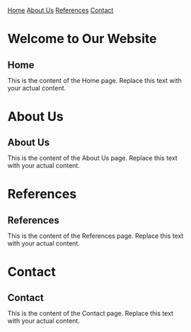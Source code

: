 <!DOCTYPE html>
<html lang="en">
<head>
<title>Vertical Navigation Menu</title>
<meta charset="utf-8">
<meta name="viewport" content="width=device-width, initial-scale=1">
<style>
* {
  box-sizing: border-box;
  margin: 0;
  padding: 0;
}

body {
  font-family: Arial, sans-serif;
}

/* Style the navigation container */
.navbar {
  background-color: #333;
  width: 200px;
  position: fixed;
  top: 0;
  left: 0;
  height: 100%;
  padding-top: 20px;
}

/* Style the navigation links */
.navbar a {
  display: block;
  padding: 10px 20px;
  color: white;
  text-decoration: none;
  transition: background-color 0.3s;
}

/* Change background color on hover */
.navbar a:hover {
  background-color: #555;
  border-radius: 50%;
}

/* Style the content */
.content {
  margin-left: 220px; /* Adjusted to accommodate the width of the navbar */
  padding: 20px;
}

/* Style the header */
.header {
  background-color: #f1f1f1;
  padding: 20px;
  text-align: center;
}

/* Show content based on target */
.content > div {
  display: none;
}

.content > div:target {
  display: block;
}
</style>
</head>
<body>

<div class="navbar">
  <a href="#home">Home</a>
  <a href="#about">About Us</a>
  <a href="#references">References</a>
  <a href="#contact">Contact</a>
</div>

<div class="content">
  <div id="home">
    <div class="header">
      <h1>Welcome to Our Website</h1>
    </div>
    <div>
      <h2>Home</h2>
      <p>This is the content of the Home page. Replace this text with your actual content.</p>
    </div>
  </div>
  <div id="about">
    <div class="header">
      <h1>About Us</h1>
    </div>
    <div>
      <h2>About Us</h2>
      <p>This is the content of the About Us page. Replace this text with your actual content.</p>
    </div>
  </div>
  <div id="references">
    <div class="header">
      <h1>References</h1>
    </div>
    <div>
      <h2>References</h2>
      <p>This is the content of the References page. Replace this text with your actual content.</p>
    </div>
  </div>
  <div id="contact">
    <div class="header">
      <h1>Contact</h1>
    </div>
    <div>
      <h2>Contact</h2>
      <p>This is the content of the Contact page. Replace this text with your actual content.</p>
    </div>
  </div>
</div>

</body>
</html>
